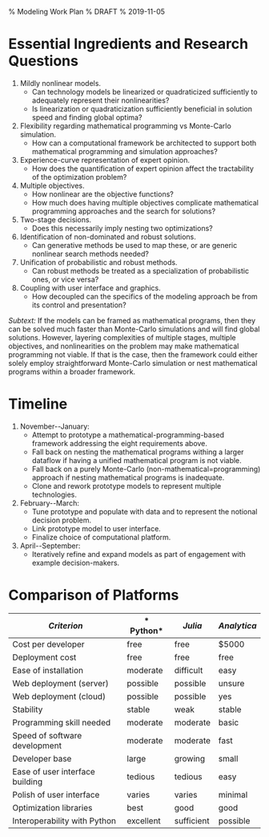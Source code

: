 % Modeling Work Plan
% DRAFT
% 2019-11-05


# Essential Ingredients and Research Questions

1.  Mildly nonlinear models.
    *   Can technology models be linearized or quadraticized sufficiently to adequately represent their nonlinearities?
    *   Is linearization or quadraticization sufficiently beneficial in solution speed and finding global optima?
2.  Flexibility regarding mathematical programming vs Monte-Carlo simulation.
    *   How can a computational framework be architected to support both mathematical programming and simulation approaches?
3.  Experience-curve representation of expert opinion.
    *   How does the quantification of expert opinion affect the tractability of the optimization problem?
4.  Multiple objectives.
    *   How nonlinear are the objective functions?
    *   How much does having multiple objectives complicate mathematical programming approaches and the search for solutions?
5.  Two-stage decisions.
    *   Does this necessarily imply nesting two optimizations?
6.  Identification of non-dominated and robust solutions.
    *   Can generative methods be used to map these, or are generic nonlinear search methods needed?
7.  Unification of probabilistic and robust methods.
    *   Can robust methods be treated as a specialization of probabilistic ones, or vice versa?
8.  Coupling with user interface and graphics.
    *   How decoupled can the specifics of the modeling approach be from its control and presentation?

*Subtext:* If the models can be framed as mathematical programs, then they can be solved much faster than Monte-Carlo simulations and will find global solutions. However, layering complexities of multiple stages, multiple objectives, and nonlinearities on the problem may make mathematical programming not viable. If that is the case, then the framework could either solely employ straightforward Monte-Carlo simulation or nest mathematical programs within a broader framework.


# Timeline

1.  November--January:
    *   Attempt to prototype a mathematical-programming-based framework addressing the eight requirements above.
    *   Fall back on nesting the mathematical programs withing a larger dataflow if having a unified mathematical program is not viable.
    *   Fall back on a purely Monte-Carlo (non-mathematical=programming) approach if nesting mathematical programs is inadequate.
    *   Clone and rework prototype models to represent multiple technologies.
2.  February--March:
    *   Tune prototype and populate with data and to represent the notional decision problem.
    *   Link prototype model to user interface.
    *   Finalize choice of computational platform.
3.  April--September:
    *   Iteratively refine and expand models as part of engagement with example decision-makers.


# Comparison of Platforms

| *Criterion*                     |* Python*  | *Julia*    | *Analytica* |
|---------------------------------|-----------|------------|-------------|
| Cost per developer              | free      | free       | \$5000      |
| Deployment cost                 | free      | free       | free        |
| Ease of installation            | moderate  | difficult  | easy        |
| Web deployment (server)         | possible  | possible   | unsure      |
| Web deployment (cloud)          | possible  | possible   | yes         |
| Stability                       | stable    | weak       | stable      |
| Programming skill needed        | moderate  | moderate   | basic       |
| Speed of software development   | moderate  | moderate   | fast        |
| Developer base                  | large     | growing    | small       |
| Ease of user interface building | tedious   | tedious    | easy        |
| Polish of user interface        | varies    | varies     | minimal     |
| Optimization libraries          | best      | good       | good        |
| Interoperability with Python    | excellent | sufficient | possible    |
